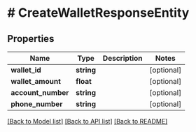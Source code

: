 # # CreateWalletResponseEntity

## Properties

Name | Type | Description | Notes
------------ | ------------- | ------------- | -------------
**wallet_id** | **string** |  | [optional]
**wallet_amount** | **float** |  | [optional]
**account_number** | **string** |  | [optional]
**phone_number** | **string** |  | [optional]

[[Back to Model list]](../../README.md#models) [[Back to API list]](../../README.md#endpoints) [[Back to README]](../../README.md)
